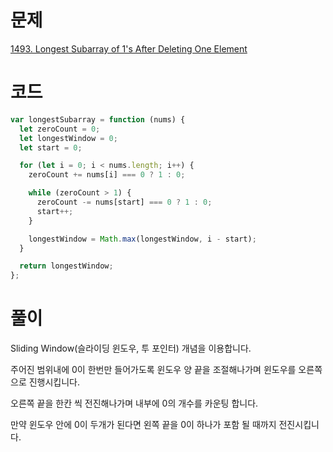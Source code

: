 # 문제

[1493. Longest Subarray of 1's After Deleting One Element
](https://leetcode.com/problems/longest-subarray-of-1s-after-deleting-one-element/description/)

# 코드

```javascript
var longestSubarray = function (nums) {
  let zeroCount = 0;
  let longestWindow = 0;
  let start = 0;

  for (let i = 0; i < nums.length; i++) {
    zeroCount += nums[i] === 0 ? 1 : 0;

    while (zeroCount > 1) {
      zeroCount -= nums[start] === 0 ? 1 : 0;
      start++;
    }

    longestWindow = Math.max(longestWindow, i - start);
  }

  return longestWindow;
};
```

# 풀이

Sliding Window(슬라이딩 윈도우, 투 포인터) 개념을 이용합니다.

주어진 범위내에 0이 한번만 들어가도록 윈도우 양 끝을 조절해나가며 윈도우를 오른쪽으로 진행시킵니다.

오른쪽 끝을 한칸 씩 전진해나가며 내부에 0의 개수를 카운팅 합니다.

만약 윈도우 안에 0이 두개가 된다면 왼쪽 끝을 0이 하나가 포함 될 때까지 전진시킵니다.
